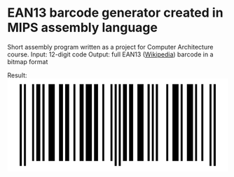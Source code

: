 # EAN13 barcode generator created in MIPS assembly language

Short assembly program written as a project for Computer Architecture course.
Input: 12-digit code
Output: full EAN13 ([Wikipedia](https://en.wikipedia.org/wiki/International_Article_Number)) barcode in a bitmap format

Result:
![alt-text](https://github.com/tedtheripper/EAN13-generator-mips/blob/master/img/barcode.bmp "Result barcode")